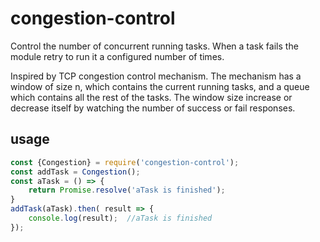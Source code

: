 # congestion-control
Control the number of concurrent running tasks. When a task fails the module retry to run it a configured number of times.


Inspired by TCP congestion control mechanism. The mechanism has a window of size n, which contains the current running tasks, and a queue which contains all the rest of the tasks. The window size increase or decrease itself by watching the number of success or fail responses.   


## usage
```js
const {Congestion} = require('congestion-control');
const addTask = Congestion();
const aTask = () => {
    return Promise.resolve('aTask is finished');
}
addTask(aTask).then( result => {
    console.log(result);  //aTask is finished
});
```

